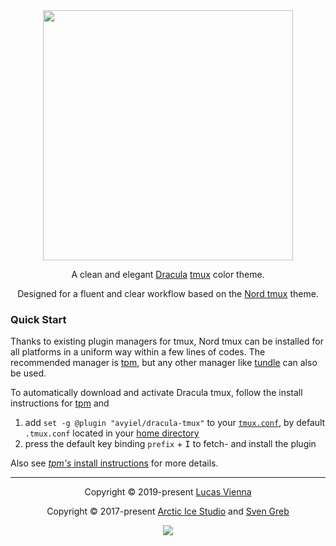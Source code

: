 <div align="center"><a href="https://draculatheme.com/" target="_blank"><img src="https://draculatheme.com/assets/img/icons/dracula.svg" width="400"/></a></div>

<p align="center">A clean and elegant <a href="https://draculatheme.com/" target="_blank">Dracula</a> <a href="https://tmux.github.io" target="_blank">tmux</a> color theme.</p>

<p align="center">Designed for a fluent and clear workflow based on the <a href="https://www.nordtheme.com" target="_blank">Nord tmux</a> theme.</p>

### Quick Start

Thanks to existing plugin managers for tmux, Nord tmux can be installed for all platforms in a uniform way within a few lines of codes. The recommended manager is [tpm][gh-tmux-plugins/tpm], but any other manager like [tundle][gh-javier-lopez/tundle] can also be used.

To automatically download and activate Dracula tmux, follow the install instructions for [tpm][gh-tmux-plugins/tpm] and

1. add `set -g @plugin "avyiel/dracula-tmux"` to your [`tmux.conf`][tmux-man-tmux.conf], by default `.tmux.conf` located in your [home directory][wiki-home_dir]
2. press the default key binding `prefix` + <kbd>I</kbd> to fetch- and install the plugin

Also see [_tpm's_ install instructions][gh-tpm-docs-install-plugins] for more details.


---

<p align="center">Copyright &copy; 2019-present <a href="https://lucasvienna.dev" target="_blank">Lucas Vienna</a></p>
<p align="center">Copyright &copy; 2017-present <a href="https://www.arcticicestudio.com" target="_blank">Arctic Ice Studio</a> and <a href="https://www.svengreb.de" target="_blank">Sven Greb</a></p>

<p align="center"><a href="https://github.com/avyiel/dracula-tmux/blob/develop/LICENSE.md"><img src="https://img.shields.io/static/v1.svg?style=flat-square&label=License&message=MIT&logoColor=f8f8f2&logo=github&colorA=282a36&colorB=6272a4"/></a></p>

[gh-javier-lopez/tundle]: https://github.com/javier-lopez/tundle
[gh-tmux-plugins/tpm]: https://github.com/tmux-plugins/tpm
[gh-tpm-docs-install-plugins]: https://github.com/tmux-plugins/tpm#installing-plugins
[tmux-man-tmux.conf]: http://man.openbsd.org/OpenBSD-current/man1/tmux.1#FILES
[wiki-home_dir]: https://en.wikipedia.org/wiki/Home_directory
